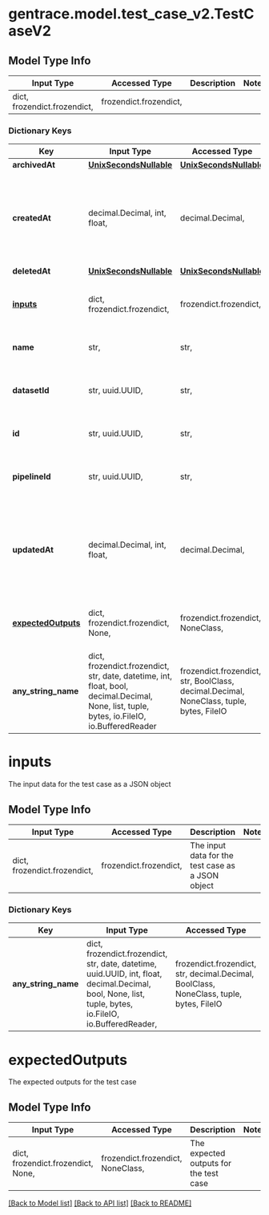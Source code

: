 # gentrace.model.test_case_v2.TestCaseV2

## Model Type Info
Input Type | Accessed Type | Description | Notes
------------ | ------------- | ------------- | -------------
dict, frozendict.frozendict,  | frozendict.frozendict,  |  | 

### Dictionary Keys
Key | Input Type | Accessed Type | Description | Notes
------------ | ------------- | ------------- | ------------- | -------------
**archivedAt** | [**UnixSecondsNullable**](UnixSecondsNullable.md) | [**UnixSecondsNullable**](UnixSecondsNullable.md) |  | 
**createdAt** | decimal.Decimal, int, float,  | decimal.Decimal,  | Timestamp in seconds since the UNIX epoch. Can be transformed into a Date object. | value must be a 32 bit float
**deletedAt** | [**UnixSecondsNullable**](UnixSecondsNullable.md) | [**UnixSecondsNullable**](UnixSecondsNullable.md) |  | 
**[inputs](#inputs)** | dict, frozendict.frozendict,  | frozendict.frozendict,  | The input data for the test case as a JSON object | 
**name** | str,  | str,  | The name of the test case | 
**datasetId** | str, uuid.UUID,  | str,  | The ID of the dataset that the test case belongs to | value must be a uuid
**id** | str, uuid.UUID,  | str,  | The ID of the test case | value must be a uuid
**pipelineId** | str, uuid.UUID,  | str,  | The ID of the pipeline that the test case belongs to | value must be a uuid
**updatedAt** | decimal.Decimal, int, float,  | decimal.Decimal,  | Timestamp in seconds since the UNIX epoch. Can be transformed into a Date object. | value must be a 32 bit float
**[expectedOutputs](#expectedOutputs)** | dict, frozendict.frozendict, None,  | frozendict.frozendict, NoneClass,  | The expected outputs for the test case | [optional] 
**any_string_name** | dict, frozendict.frozendict, str, date, datetime, int, float, bool, decimal.Decimal, None, list, tuple, bytes, io.FileIO, io.BufferedReader | frozendict.frozendict, str, BoolClass, decimal.Decimal, NoneClass, tuple, bytes, FileIO | any string name can be used but the value must be the correct type | [optional]

# inputs

The input data for the test case as a JSON object

## Model Type Info
Input Type | Accessed Type | Description | Notes
------------ | ------------- | ------------- | -------------
dict, frozendict.frozendict,  | frozendict.frozendict,  | The input data for the test case as a JSON object | 

### Dictionary Keys
Key | Input Type | Accessed Type | Description | Notes
------------ | ------------- | ------------- | ------------- | -------------
**any_string_name** | dict, frozendict.frozendict, str, date, datetime, uuid.UUID, int, float, decimal.Decimal, bool, None, list, tuple, bytes, io.FileIO, io.BufferedReader,  | frozendict.frozendict, str, decimal.Decimal, BoolClass, NoneClass, tuple, bytes, FileIO | any string name can be used but the value must be the correct type | [optional]

# expectedOutputs

The expected outputs for the test case

## Model Type Info
Input Type | Accessed Type | Description | Notes
------------ | ------------- | ------------- | -------------
dict, frozendict.frozendict, None,  | frozendict.frozendict, NoneClass,  | The expected outputs for the test case | 

[[Back to Model list]](../../README.md#documentation-for-models) [[Back to API list]](../../README.md#documentation-for-api-endpoints) [[Back to README]](../../README.md)

